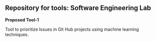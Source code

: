 ## Repository for tools: Software Engineering Lab

**Proposed Tool-1**

Tool to prioritize Issues in Git Hub projects using machine learning techniques. 
